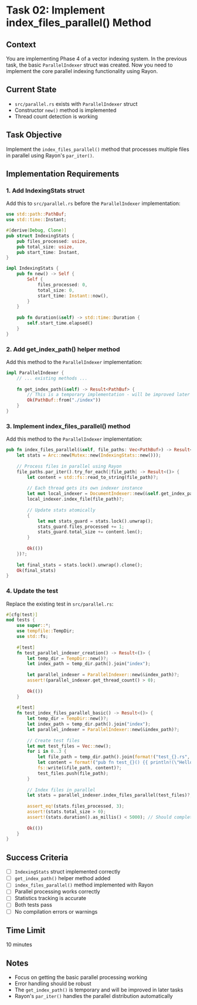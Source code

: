 # Task 02: Implement index_files_parallel() Method

## Context
You are implementing Phase 4 of a vector indexing system. In the previous task, the basic `ParallelIndexer` struct was created. Now you need to implement the core parallel indexing functionality using Rayon.

## Current State
- `src/parallel.rs` exists with `ParallelIndexer` struct
- Constructor `new()` method is implemented
- Thread count detection is working

## Task Objective
Implement the `index_files_parallel()` method that processes multiple files in parallel using Rayon's `par_iter()`.

## Implementation Requirements

### 1. Add IndexingStats struct
Add this to `src/parallel.rs` before the `ParallelIndexer` implementation:
```rust
use std::path::PathBuf;
use std::time::Instant;

#[derive(Debug, Clone)]
pub struct IndexingStats {
    pub files_processed: usize,
    pub total_size: usize,
    pub start_time: Instant,
}

impl IndexingStats {
    pub fn new() -> Self {
        Self {
            files_processed: 0,
            total_size: 0,
            start_time: Instant::now(),
        }
    }
    
    pub fn duration(&self) -> std::time::Duration {
        self.start_time.elapsed()
    }
}
```

### 2. Add get_index_path() helper method
Add this method to the `ParallelIndexer` implementation:
```rust
impl ParallelIndexer {
    // ... existing methods ...
    
    fn get_index_path(&self) -> Result<PathBuf> {
        // This is a temporary implementation - will be improved later
        Ok(PathBuf::from("./index"))
    }
}
```

### 3. Implement index_files_parallel() method
Add this method to the `ParallelIndexer` implementation:
```rust
pub fn index_files_parallel(&self, file_paths: Vec<PathBuf>) -> Result<IndexingStats> {
    let stats = Arc::new(Mutex::new(IndexingStats::new()));
    
    // Process files in parallel using Rayon
    file_paths.par_iter().try_for_each(|file_path| -> Result<()> {
        let content = std::fs::read_to_string(file_path)?;
        
        // Each thread gets its own indexer instance
        let mut local_indexer = DocumentIndexer::new(&self.get_index_path()?)?;
        local_indexer.index_file(file_path)?;
        
        // Update stats atomically
        {
            let mut stats_guard = stats.lock().unwrap();
            stats_guard.files_processed += 1;
            stats_guard.total_size += content.len();
        }
        
        Ok(())
    })?;
    
    let final_stats = stats.lock().unwrap().clone();
    Ok(final_stats)
}
```

### 4. Update the test
Replace the existing test in `src/parallel.rs`:
```rust
#[cfg(test)]
mod tests {
    use super::*;
    use tempfile::TempDir;
    use std::fs;
    
    #[test]
    fn test_parallel_indexer_creation() -> Result<()> {
        let temp_dir = TempDir::new()?;
        let index_path = temp_dir.path().join("index");
        
        let parallel_indexer = ParallelIndexer::new(&index_path)?;
        assert!(parallel_indexer.get_thread_count() > 0);
        
        Ok(())
    }
    
    #[test]
    fn test_index_files_parallel_basic() -> Result<()> {
        let temp_dir = TempDir::new()?;
        let index_path = temp_dir.path().join("index");
        let parallel_indexer = ParallelIndexer::new(&index_path)?;
        
        // Create test files
        let mut test_files = Vec::new();
        for i in 0..3 {
            let file_path = temp_dir.path().join(format!("test_{}.rs", i));
            let content = format!("pub fn test_{}() {{ println!(\"Hello {}\"); }}", i, i);
            fs::write(&file_path, content)?;
            test_files.push(file_path);
        }
        
        // Index files in parallel
        let stats = parallel_indexer.index_files_parallel(test_files)?;
        
        assert_eq!(stats.files_processed, 3);
        assert!(stats.total_size > 0);
        assert!(stats.duration().as_millis() < 5000); // Should complete quickly
        
        Ok(())
    }
}
```

## Success Criteria
- [ ] `IndexingStats` struct implemented correctly
- [ ] `get_index_path()` helper method added
- [ ] `index_files_parallel()` method implemented with Rayon
- [ ] Parallel processing works correctly
- [ ] Statistics tracking is accurate
- [ ] Both tests pass
- [ ] No compilation errors or warnings

## Time Limit
10 minutes

## Notes
- Focus on getting the basic parallel processing working
- Error handling should be robust
- The `get_index_path()` is temporary and will be improved in later tasks
- Rayon's `par_iter()` handles the parallel distribution automatically